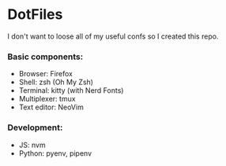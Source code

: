 # DotFiles

I don't want to loose all of my useful confs so I created this repo.

### Basic components:
- Browser: Firefox
- Shell: zsh (Oh My Zsh)
- Terminal: kitty (with Nerd Fonts)
- Multiplexer: tmux
- Text editor: NeoVim

### Development:
- JS: nvm
- Python: pyenv, pipenv

